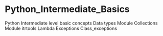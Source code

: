 # Python_Intermediate_Basics
Python Intermediate level basic concepts
Data types
Module Collections
Module itrtools
Lambda
Exceptions
Class_exceptions
